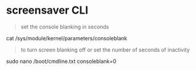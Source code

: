 # screensaver CLI

> set the console blanking in seconds

cat /sys/module/kernel/parameters/consoleblank

> to turn screen blanking off or set the number of seconds of inactivity

sudo nano /boot/cmdline.txt
consoleblank=0
